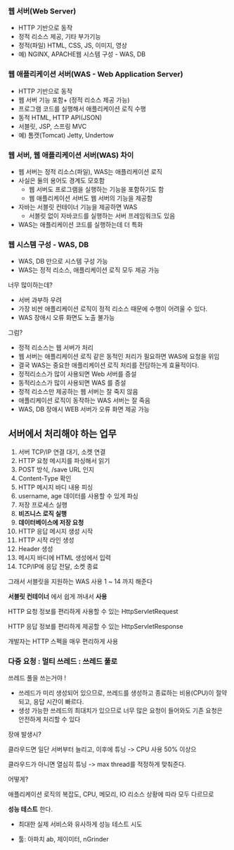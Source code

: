 ### 웹 서버(Web Server)

* HTTP 기반으로 동작
* 정적 리소스 제공, 기타 부가기능
* 정적(파일) HTML, CSS, JS, 이미지, 영상
* 예) NGINX, APACHE웹 시스템 구성 - WAS, DB

### 웹 애플리케이션 서버(WAS - Web Application Server)

* HTTP 기반으로 동작
* 웹 서버 기능 포함+ (정적 리소스 제공 가능)
* 프로그램 코드를 실행해서 애플리케이션 로직 수행
* 동적 HTML, HTTP API(JSON)
* 서블릿, JSP, 스프링 MVC
* 예) 톰캣(Tomcat) Jetty, Undertow

### 웹 서버, 웹 애플리케이션 서버(WAS) 차이

* 웹 서버는 정적 리소스(파일), WAS는 애플리케이션 로직
* 사실은 둘의 용어도 경계도 모호함
  * 웹 서버도 프로그램을 실행하는 기능을 포함하기도 함
  * 웹 애플리케이션 서버도 웹 서버의 기능을 제공함
* 자바는 서블릿 컨테이너 기능을 제공하면 WAS
  * 서블릿 없이 자바코드를 실행하는 서버 프레임워크도 있음
* WAS는 애플리케이션 코드를 실행하는데 더 특화

### 웹 시스템 구성 - WAS, DB

* WAS, DB 만으로 시스템 구성 가능
* WAS는 정적 리소스, 애플리케이션 로직 모두 제공 가능

너무 많이하는데?

* 서버 과부하 우려
* 가장 비싼 애플리케이션 로직이 정적 리소스 때문에 수행이 어려울 수 있다.
* WAS 장애시 오류 화면도 노출 불가능

그럼?

* 정적 리소스는 웹 서버가 처리
* 웹 서버는 애플리케이션 로직 같은 동적인 처리가 필요하면 WAS에 요청을 위임
* 결국 WAS는 중요한 애플리케이션 로직 처리를 전담하는게 효율적이다.
* 정적리소스가 많이 사용되면 Web 서버를 증설
* 동적리소스가 많이 사용되면 WAS 를 증설
* 정적 리소스만 제공하는 웹 서버는 잘 죽지 않음
* 애플리케이션 로직이 동작하는 WAS 서버는 잘 죽음
* WAS, DB 장애시 WEB 서버가 오류 화면 제공 가능

## 서버에서 처리해야 하는 업무

1. 서버 TCP/IP 연결 대기, 소켓 연결
2. HTTP 요청 메시지를 파싱해서 읽기
3. POST 방식, /save URL 인지
4. Content-Type 확인
5. HTTP 메시지 바디 내용 피싱
6. username, age 데이터를 사용할 수 있게 파싱
7. 저장 프로세스 실행
8. **비즈니스 로직 실행**
9. **데이터베이스에 저장 요청**
10. HTTP 응답 메시지 생성 시작
11. HTTP 시작 라인 생성
12. Header 생성
13. 메시지 바디에 HTML 생성에서 입력
14. TCP/IP에 응답 전달, 소켓 종료

그래서 서블릿을 지원하는 WAS 사용 1 ~ 14 까지 해준다

**서블릿 컨테이너** 에서 쉽게 꺼내서 **사용**

HTTP 요청 정보를 편리하게 사용할 수 있는 HttpServletRequest

HTTP 응답 정보를 편리하게 제공할 수 있는 HttpServletResponse

개발자는 HTTP 스펙을 매우 편리하게 사용

### 다중 요청 : 멀티 쓰레드 : 쓰레드 풀로

쓰레드 풀을 쓰는거야 !

* 쓰레드가 미리 생성되어 있으므로, 쓰레드를 생성하고 종료하는 비용(CPU)이 절약되고, 응답 시간이 빠르다.
* 생성 가능한 쓰레드의 최대치가 있으므로 너무 많은 요청이 들어와도 기존 요청은 안전하게 처리할 수 있다

장애 발생시?

클라우드면 일단 서버부터 늘리고, 이후에 튜닝 -> CPU 사용 50% 이상으

클라우드가 아니면 열심히 튜닝 -> max thread를 적정하게 맞춰준다.

어떻게?

애플리케이션 로직의 복잡도, CPU, 메모리, IO 리소스 상황에 따라 모두 다르므로

**성능 테스트** 한다.

* 최대한 실제 서비스와 유사하게 성능 테스트 시도

* 툴: 아파치 ab, 제이미터, nGrinder